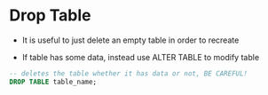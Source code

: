 # Drop Table

- It is useful to just delete an empty table in order to recreate

- If table has some data, instead use ALTER TABLE to modify table


```sql
-- deletes the table whether it has data or not, BE CAREFUL!
DROP TABLE table_name;
```
